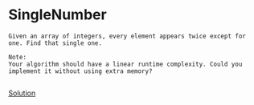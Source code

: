 # SingleNumber


```
Given an array of integers, every element appears twice except for one. Find that single one.

Note:
Your algorithm should have a linear runtime complexity. Could you implement it without using extra memory?


```

[Solution](./src/Main.java)